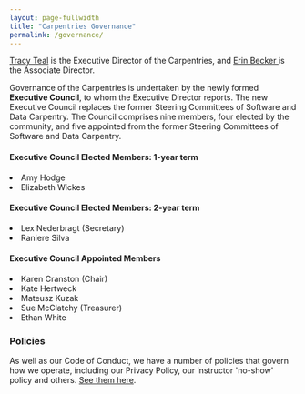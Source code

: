 ```yaml
---
layout: page-fullwidth
title: "Carpentries Governance"
permalink: /governance/
---
```


<a href="{{site.url}}/team/">Tracy Teal</a> is the Executive Director of the Carpentries, and <a href="{{site.url}}/team/">Erin Becker </a> is the Associate Director. 

Governance of the Carpentries is undertaken by the newly formed <strong>Executive Council</strong>, to whom the Executive Director reports. The new Executive Council replaces the former Steering Committees of Software and Data Carpentry. The Council comprises nine members, four elected by the community, and five appointed from the former Steering Committees 
of Software and Data Carpentry. 
 
<h4>Executive Council Elected Members: 1-year term</h4>

<li>Amy Hodge 
<li>Elizabeth Wickes 
  
<h4>Executive Council Elected Members: 2-year term</h4>
<li>Lex Nederbragt (Secretary)
<li>Raniere Silva 

<h4>Executive Council Appointed Members</h4>

<li>Karen Cranston  (Chair)
<li>Kate Hertweck 
<li>Mateusz Kuzak 
<li>Sue McClatchy (Treasurer)
<li>Ethan White

### Policies

As well as our Code of Conduct, we have a number of policies that govern how we operate, including our Privacy Policy, our instructor 'no-show' policy and others. [See them here](https://docs.carpentries.org/topic_folders/policies/index.html).

